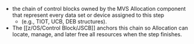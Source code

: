 - the chain of control blocks owned by the MVS Allocation component that represent every data set or device assigned to this step
	- (e.g., TIOT, UCB, DEB structures).
- The [[z/OS/Control Block/JSCB]] anchors this chain so Allocation can locate, manage, and later free all resources when the step finishes.